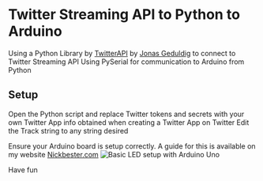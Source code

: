 # Twitter Streaming API to Python to Arduino
Using a Python Library by [TwitterAPI](https://github.com/geduldig/TwitterAPI) by [Jonas Geduldig](http://https://github.com/geduldig) to connect to Twitter Streaming API
Using PySerial for communication to Arduino from Python

## Setup
Open the Python script and replace Twitter tokens and secrets with your own Twitter App info obtained when creating a Twitter App on Twitter
Edit the Track string to any string desired

Ensure your Arduino board is setup correctly. A guide for this is available on my website [Nickbester.com](http://nickbester.com/send-commands-to-arduino-using-python-from-the-twitter-stream-api/)
![Basic LED setup with Arduino Uno](http://nickbester.com/content/images/2015/07/Arduino-Sketch.svg)

Have fun
